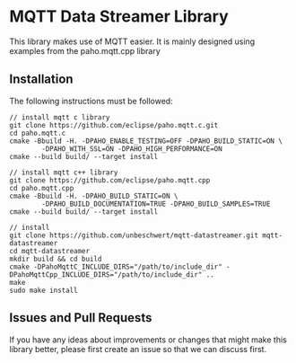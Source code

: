 # MQTT Data Streamer Library
This library makes use of MQTT easier. It is mainly designed using examples from the paho.mqtt.cpp library

## Installation
The following instructions must be followed:
```
// install mqtt c library
git clone https://github.com/eclipse/paho.mqtt.c.git
cd paho.mqtt.c
cmake -Bbuild -H. -DPAHO_ENABLE_TESTING=OFF -DPAHO_BUILD_STATIC=ON \
        -DPAHO_WITH_SSL=ON -DPAHO_HIGH_PERFORMANCE=ON
cmake --build build/ --target install

// install mqtt c++ library
git clone https://github.com/eclipse/paho.mqtt.cpp
cd paho.mqtt.cpp
cmake -Bbuild -H. -DPAHO_BUILD_STATIC=ON \
        -DPAHO_BUILD_DOCUMENTATION=TRUE -DPAHO_BUILD_SAMPLES=TRUE
cmake --build build/ --target install

// install 
git clone https://github.com/unbeschwert/mqtt-datastreamer.git mqtt-datastreamer
cd mqtt-datastreamer
mkdir build && cd build
cmake -DPahoMqttC_INCLUDE_DIRS="/path/to/include_dir" -DPahoMqttCpp_INCLUDE_DIRS="/path/to/include_dir" ..
make
sudo make install
```
## Issues and Pull Requests
If you have any ideas about improvements or changes that might make this library better, please first create an issue so that we can discuss first. 
